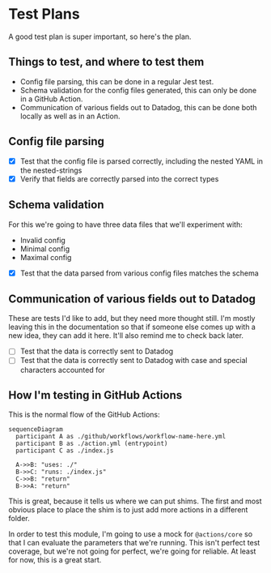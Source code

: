 # Test Plans

A good test plan is super important, so here's the plan.

## Things to test, and where to test them

- Config file parsing, this can be done in a regular Jest test.
- Schema validation for the config files generated, this can only be done in a GitHub Action.
- Communication of various fields out to Datadog, this can be done both locally as well as in an Action.

## Config file parsing

- [x] Test that the config file is parsed correctly, including the nested YAML in the nested-strings
- [x] Verify that fields are correctly parsed into the correct types

## Schema validation

For this we're going to have three data files that we'll experiment with:

- Invalid config
- Minimal config
- Maximal config

- [x] Test that the data parsed from various config files matches the schema

## Communication of various fields out to Datadog

These are tests I'd like to add, but they need more thought still. I'm mostly leaving this in the documentation so that if someone else comes up with a new idea, they can add it here. It'll also remind me to check back later.

- [ ] Test that the data is correctly sent to Datadog
- [ ] Test that the data is correctly sent to Datadog with case and special characters accounted for

## How I'm testing in GitHub Actions

This is the normal flow of the GitHub Actions:

```mermaid
sequenceDiagram
  participant A as ./github/workflows/workflow-name-here.yml
  participant B as ./action.yml (entrypoint)
  participant C as ./index.js

  A->>B: "uses: ./"
  B->>C: "runs: ./index.js"
  C->>B: "return"
  B->>A: "return"
```

This is great, because it tells us where we can put shims. The first and most obvious place to place the shim is to just add more actions in a different folder.

In order to test this module, I'm going to use a mock for `@actions/core` so that I can evaluate the parameters that we're running. This isn't perfect test coverage, but we're not going for perfect, we're going for reliable. At least for now, this is a great start.